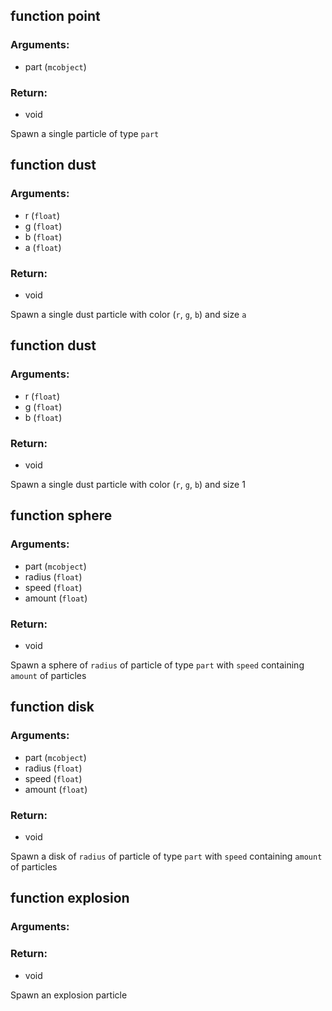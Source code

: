 ## function point
### Arguments:
- part (`mcobject`)
### Return:
- void


Spawn a single particle of type `part`

## function dust
### Arguments:
- r (`float`)
- g (`float`)
- b (`float`)
- a (`float`)
### Return:
- void


Spawn a single dust particle with color (`r`, `g`, `b`) and size `a`

## function dust
### Arguments:
- r (`float`)
- g (`float`)
- b (`float`)
### Return:
- void


Spawn a single dust particle with color (`r`, `g`, `b`) and size 1

## function sphere
### Arguments:
- part (`mcobject`)
- radius (`float`)
- speed (`float`)
- amount (`float`)
### Return:
- void


Spawn a sphere of `radius` of particle of type `part` with `speed` containing `amount` of particles

## function disk
### Arguments:
- part (`mcobject`)
- radius (`float`)
- speed (`float`)
- amount (`float`)
### Return:
- void


Spawn a disk of `radius` of particle of type `part` with `speed` containing `amount` of particles

## function explosion
### Arguments:

### Return:
- void


Spawn an explosion particle


